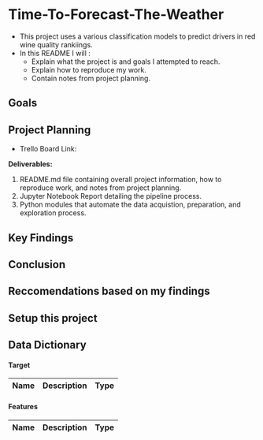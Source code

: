 # Time-To-Forecast-The-Weather

- This project uses a various classification models to predict drivers in red wine quality rankiings.
- In this README I will :
    * Explain what the project is and goals I attempted to reach. 
    * Explain how to reproduce my work. 
    * Contain notes from project planning.


## Goals

## Project Planning
- Trello Board Link:

**Deliverables:**
1. README.md file containing overall project information, how to reproduce work, and notes from project planning.
2. Jupyter Notebook Report detailing the pipeline process.
3. Python modules that automate the data acquistion, preparation, and exploration process.

## Key Findings 

## Conclusion

## Reccomendations based on my findings 

## Setup this project

## Data Dictionary 

#### Target
Name | Description | Type
:---: | :---: | :---:


#### Features
Name | Description | Type
:---: | :---: | :---: